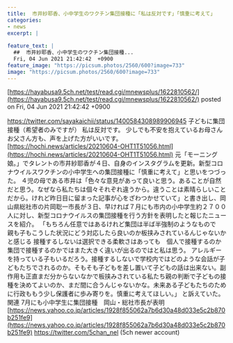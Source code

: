 ```yaml
---
title:  市井紗耶香、小中学生のワクチン集団接種に「私は反対です」「慎重に考えて」  
categories:
- news
excerpt: |
  
feature_text: |
  ##  市井紗耶香、小中学生のワクチン集団接種...
  Fri, 04 Jun 2021 21:42:42  +0900
feature_image: "https://picsum.photos/2560/600?image=733"
image: "https://picsum.photos/2560/600?image=733"
---
```


[https://hayabusa9.5ch.net/test/read.cgi/mnewsplus/1622810562/](https://hayabusa9.5ch.net/test/read.cgi/mnewsplus/1622810562/)
posted on Fri, 04 Jun 2021 21:42:42  +0900

<!--more-->

https://twitter.com/sayakaichii/status/1400584308989906945 子どもに集団接種（希望者のみですが） 私は反対です。 少しでも不安を抱えているお母さんお父さん方も、声を上げた方がいいです。 [https://hochi.news/articles/20210604-OHT1T51056.html](https://hochi.news/articles/20210604-OHT1T51056.html) 元「モーニング娘。」でタレントの市井紗耶香が４日、自身のインスタグラムを更新。新型コロナウイルスワクチンの小中学生への集団接種に「慎重に考えて」と思いをつづった。 ４児の母である市井は「色々な意見があって良いと思う。あることが自然だと思う。なぜなら私たちは個々それぞれ違うから。違うことは素晴らしいことだから。けれど昨日目に留まった記事が心をざわつかせていて」と書き出し、岡山県総社市の片岡聡一市長が３日、早ければ７月にも市内の小中学生約２７００人に対し、新型コロナウイルスの集団接種を行う方針を表明したと報じたニュースを紹介。 「もちろん任意ではあるけれど集団は半ば半強制のようなもので　親も子もこうした状況にどう対応したら良いのか板挟みされているんじゃないかと感じる 接種するしないは選択できる柔軟さはあっても　個人で接種するのか　集団で接種するのかではまた大きく違いが出るのではと私は思う。 アレルギーを持っている子もいるだろう。接種するしないで学校内ではどのような会話が子どもたちでされるのか。そもそも子どもを差し置いて子どもの話は出来ない。副作用も正直まだ分からないなかで板挟みされている私たち親の判断で子どもの接種を決めてよいのか、まだ間に合うんじゃないかな。未来ある子どもたちのために行政ももう少し保護者に歩み寄りを。慎重に考えてほしい。」 と訴えていた。 関連 7月にも小中学生に集団接種　岡山・総社市長が表明 [https://news.yahoo.co.jp/articles/1928f855062a7b6d30a48d033e5c2b870b251fe9](https://news.yahoo.co.jp/articles/1928f855062a7b6d30a48d033e5c2b870b251fe9) https://twitter.com/5chan_nel (5ch newer account)
